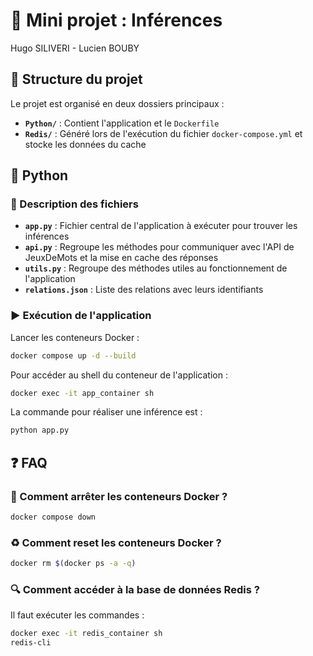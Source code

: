 # 🔗 Mini projet : Inférences

Hugo SILIVERI - Lucien BOUBY

## 📂 Structure du projet

Le projet est organisé en deux dossiers principaux :

- **`Python/`** : Contient l'application et le `Dockerfile`
- **`Redis/`** : Généré lors de l'exécution du fichier `docker-compose.yml` et stocke les données du cache


## 🐍  Python

### 📄 Description des fichiers

- **`app.py`** : Fichier central de l'application à exécuter pour trouver les inférences
- **`api.py`** : Regroupe les méthodes pour communiquer avec l'API de JeuxDeMots et la mise en cache des réponses
- **`utils.py`** : Regroupe des méthodes utiles au fonctionnement de l'application
- **`relations.json`** : Liste des relations avec leurs identifiants

### ▶️ Exécution de l'application

Lancer les conteneurs Docker :
```bash
docker compose up -d --build
```

Pour accéder au shell du conteneur de l'application :
```bash
docker exec -it app_container sh
```

La commande pour réaliser une inférence est : 
```bash
python app.py
```

## ❓ FAQ

### 🛑 Comment arrêter les conteneurs Docker ?
```bash
docker compose down
```

### ♻️ Comment reset les conteneurs Docker ?
```bash
docker rm $(docker ps -a -q)
```

### 🔍 Comment accéder à la base de données Redis ?
Il faut exécuter les commandes : 
```bash
docker exec -it redis_container sh
redis-cli
```